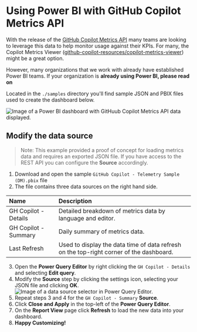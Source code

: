 # Using Power BI with GitHub Copilot Metrics API
With the release of the [GitHub Copilot Metrics API](https://github.blog/changelog/2024-04-23-github-copilot-metrics-api-now-available-in-public-beta/) many teams are looking to leverage this data to help monitor usage against their KPIs. For many, the Copilot Metrics Viewer ([github-copilot-resources/copilot-metrics-viewer](https://github.com/github-copilot-resources/copilot-metrics-viewer)) might be a great option. 

However, many organizations that we work with already have established Power BI teams. If your organization is **already using Power BI, please read on**

Located in the  `./samples` directory you'll find sample JSON and PBIX files used to create the dashboard below.

![Image of a Power BI dashboard with GitHuub Copilot Metrics API data displayed.](https://github.com/jasonmoodie/pbi-4-ghcopilot/blob/main/assets/Sample_PBI.png)

## Modify the data source
> Note: This example provided a proof of concept for loading metrics data and requires an exported JSON file. If you have access to the REST API you can configure the **Source** accordingly.

1. Download and open the sample `GitHub Copilot - Telemetry Sample (DM).pbix` file
2. The file contains three data sources on the right hand side.

| Name                  | Description                                            |
| :-------------------- | :----------------------------------------------------- |
| GH Copilot - Details  | Detailed breakdown of metrics data by language and editor. |
| GH Copilot - Summary  | Daily summary of metrics data.                       |
| Last Refresh          | Used to display the data time of data refresh on the top-right corner of the dashboard. |

3. Open the **Power Query Editor** by right clicking the `GH Copilot - Details` and selecting **Edit query**. 
4. Modify the **Source** step by clicking the settings icon, selecting your JSON file and clicking **OK**.
![Image of a data source selector in Power Query Editor.](https://github.com/jasonmoodie/pbi-4-ghcopilot/blob/main/assets/Modify_JSON_source.png)
5. Repeat steps 3 and 4 for the `GH Copilot - Summary` **Source**.
6. Click **Close and Apply** in the top-left of the **Power Query Editor**.
7. On the **Report View** page click **Refresh** to load the new data into your dashboard.
8. **Happy Customizing!**




